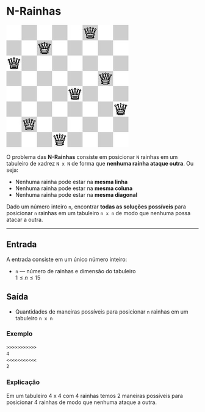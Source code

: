# N-Rainhas

![_](cover.jpg)

O problema das **N-Rainhas** consiste em posicionar `N` rainhas em um tabuleiro de xadrez `N x N` de forma que **nenhuma rainha ataque outra**. Ou seja:

- Nenhuma rainha pode estar na **mesma linha**
- Nenhuma rainha pode estar na **mesma coluna**
- Nenhuma rainha pode estar na **mesma diagonal**

Dado um número inteiro `n`, encontrar **todas as soluções possíveis** para posicionar `n` rainhas em um tabuleiro `n x n` de modo que nenhuma possa atacar a outra.

---

## Entrada

A entrada consiste em um único número inteiro:

- `n` — número de rainhas e dimensão do tabuleiro  
  $1 \leq n \leq 15$

## Saída

- Quantidades de maneiras possíveis para posicionar `n` rainhas em um tabuleiro `n x n`

### Exemplo

```txt
>>>>>>>>>>>
4
<<<<<<<<<<<
2
```

### Explicação

Em um tabuleiro 4 x 4 com 4 rainhas temos 2 maneiras possíveis para posicionar 4 rainhas de modo que nenhuma ataque a outra.
